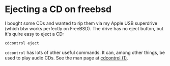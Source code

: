 # Ejecting a CD on freebsd

I bought some CDs and wanted to rip them via my Apple USB superdrive
(which btw works perfectly on FreeBSD). The drive has no eject button,
but it's quire easy to eject a CD:

    cdcontrol eject

`cdcontrol` has lots of other useful commands. It can, among other things,
be used to play audio CDs. See the man page at
[cdcontrol (1)](https://www.freebsd.org/cgi/man.cgi?cdcontrol(1)).
